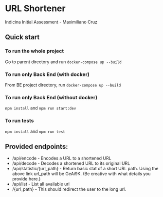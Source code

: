 # URL Shortener
Indicina Initial Assessment - Maximiliano Cruz

## Quick start
### To run the whole project
Go to parent directory and run `docker-compose up --build`
### To run only Back End (with docker)
From BE project directory, run `docker-compose up --build`
### To run only Back End (without docker)
`npm install` and `npm run start:dev`
### To run tests
`npm install` and `npm run test`

## Provided endpoints:
- /api/encode - Encodes a URL to a shortened URL
- /api/decode - Decodes a shortened URL to its original URL
- /api/statistic/{url_path} - Return basic stat of a short URL path. Using the above link
url_path will be GeAi9K. (Be creative with what details you provide here.)
- /api/list - List all available url
- /{url_path} - This should redirect the user to the long url.
